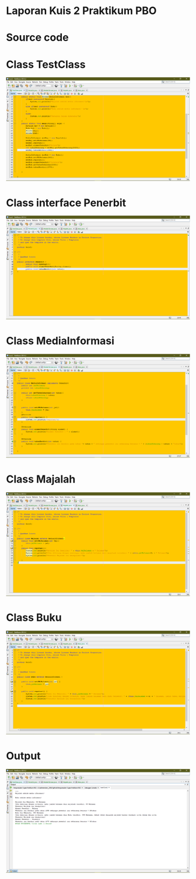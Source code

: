 #  Laporan Kuis 2 Praktikum PBO

# Source code

# Class TestClass

<img src="img/Screenshot (399).png">

# Class interface Penerbit

<img src="img/Screenshot (400).png">

# Class MediaInformasi

<img src="img/Screenshot (401).png">

# Class Majalah

<img src="img/Screenshot (402).png">

# Class Buku

<img src="img/Screenshot (403).png">

# Output

<img src="img/Screenshot (404).png">